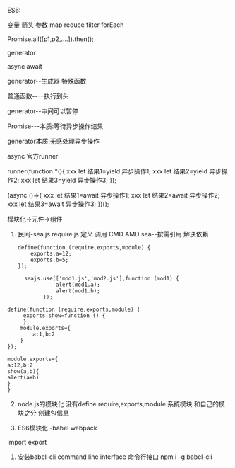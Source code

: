 ES6:

变量 箭头 参数 map  reduce filter forEach

Promise.all([p1,p2,....]).then();

generator

async await


generator--生成器  特殊函数

普通函数--一执行到头

generator--中间可以暂停

Promise---本质:等待异步操作结果

generator本质:无感处理异步操作

async 官方runner

runner(function *(){
    xxx
    let 结果1=yield 异步操作1;
    xxx
    let 结果2=yield 异步操作2;
    xxx
    let 结果3=yield 异步操作3;
});

(async ()=>{
    xxx
    let 结果1=await 异步操作1;
    xxx
    let 结果2=await 异步操作2;
    xxx
    let 结果3=await 异步操作3;
})();

模块化->元件->组件

1. 民间-sea.js require.js 定义 调用
    CMD AMD
    sea--按需引用 解决依赖

    ```module
    define(function (require,exports,module) {
        exports.a=12;
        exports.b=5;
    });
    ```
    ```
      seajs.use(['mod1.js','mod2.js'],function (mod1) {
                alert(mod1.a);
                alert(mod1.b);
            });
    ```

```
define(function (require,exports,module) {
     exports.show=function () {
     };
    module.exports={
        a:1,b:2
    }
});
```
```
module.exports={
a:12,b:2
show(a,b){
alert(a+b)
}
}
```
2. node.js的模块化
    没有define
    require,exports,module
    系统模块 和自己的模块之分
    创建包信息


3. ES6模块化 -babel
  webpack

  import
  export
  1. 安装babel-cli  command line interface 命令行接口
  npm i -g babel-cli

































